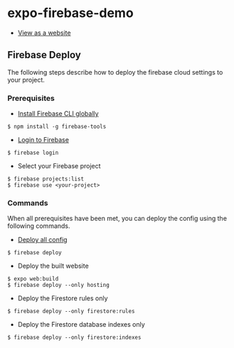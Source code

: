 # expo-firebase-demo

- [View as a website](https://expo-firebase-demo.web.app/)


## Firebase Deploy

The following steps describe how to deploy the firebase cloud settings to your project.

### Prerequisites

- [Install Firebase CLI globally](https://firebase.google.com/docs/cli#setup_update_cli)
```
$ npm install -g firebase-tools
```

- [Login to Firebase](https://firebase.google.com/docs/cli#sign-in-test-cli)
```
$ firebase login
```

- Select your Firebase project
```
$ firebase projects:list
$ firebase use <your-project>
```

### Commands

When all prerequisites have been met, you can deploy the config using the following commands.

- [Deploy all config](https://firebase.google.com/docs/cli#deployment)
```
$ firebase deploy
```

- Deploy the built website
```
$ expo web:build
$ firebase deploy --only hosting
```


- Deploy the Firestore rules only
```
$ firebase deploy --only firestore:rules
```

- Deploy the Firestore database indexes only
```
$ firebase deploy --only firestore:indexes
```
